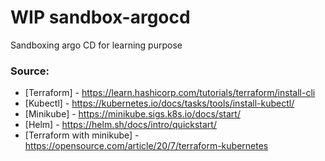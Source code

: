 # WIP sandbox-argocd
Sandboxing argo CD for learning purpose

### Source:

* [Terraform] - https://learn.hashicorp.com/tutorials/terraform/install-cli
* [Kubectl] - https://kubernetes.io/docs/tasks/tools/install-kubectl/
* [Minikube] - https://minikube.sigs.k8s.io/docs/start/
* [Helm] - https://helm.sh/docs/intro/quickstart/
* [Terraform with minikube] - https://opensource.com/article/20/7/terraform-kubernetes
